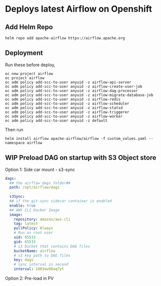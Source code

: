 # Deploys latest Airflow on Openshift

## Add Helm Repo
```shell
helm repo add apache-airflow https://airflow.apache.org
```

## Deployment
Run these before deploy,

```shell
oc new project airflow
oc project airflow
oc adm policy add-scc-to-user anyuid -z airflow-api-server
oc adm policy add-scc-to-user anyuid -z airflow-create-user-job
oc adm policy add-scc-to-user anyuid -z airflow-dag-processor
oc adm policy add-scc-to-user anyuid -z airflow-migrate-database-job
oc adm policy add-scc-to-user anyuid -z airflow-redis
oc adm policy add-scc-to-user anyuid -z airflow-scheduler
oc adm policy add-scc-to-user anyuid -z airflow-statsd
oc adm policy add-scc-to-user anyuid -z airflow-triggerer
oc adm policy add-scc-to-user anyuid -z airflow-worker
oc adm policy add-scc-to-user anyuid -z default
```
Then run

```shell
helm install airflow apache-airflow/airflow -f custom_values.yaml --namespace airflow
```

## WIP Preload DAG on startup with S3 Object store

Option 1: Side car mount - s3-sync

```yaml
dags:
  ## the airflow dags folder##
  path: /opt/airflow/dags
  ...
  s3Sync:
  ## if the git-sync sidecar container is enabled
  enable: true
  ## AWS CLI Docker Image
  image:
    repository: amazon/aws-cli
    tag: latest
    pullPolicy: Always
    # Run as root user
    uid: 65533
    gid: 65533
    # s3 bucket that contains DAG files 
    bucketName: airflow
    # s3 key path to DAG files
    key: dags
    # sync interval in second
    interval: 1803ew98aq7yt
```

Option 2: Pre-load in PV